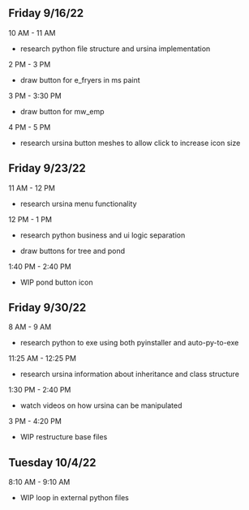 ## Friday 9/16/22

10 AM - 11 AM
* research python file structure and ursina implementation

2 PM - 3 PM
* draw button for e_fryers in ms paint

3 PM - 3:30 PM
* draw button for mw_emp

4 PM - 5 PM
* research ursina button meshes to allow click to increase icon size

## Friday 9/23/22

11 AM - 12 PM
* research ursina menu functionality

12 PM - 1 PM
* research python business and ui logic separation

* draw buttons for tree and pond

1:40 PM - 2:40 PM
* WIP pond button icon

## Friday 9/30/22

8 AM - 9 AM
* research python to exe using both pyinstaller and auto-py-to-exe

11:25 AM - 12:25 PM
* research ursina information about inheritance and class structure

1:30 PM - 2:40 PM
* watch videos on how ursina can be manipulated

3 PM - 4:20 PM
* WIP restructure base files

## Tuesday 10/4/22

8:10 AM - 9:10 AM
* WIP loop in external python files